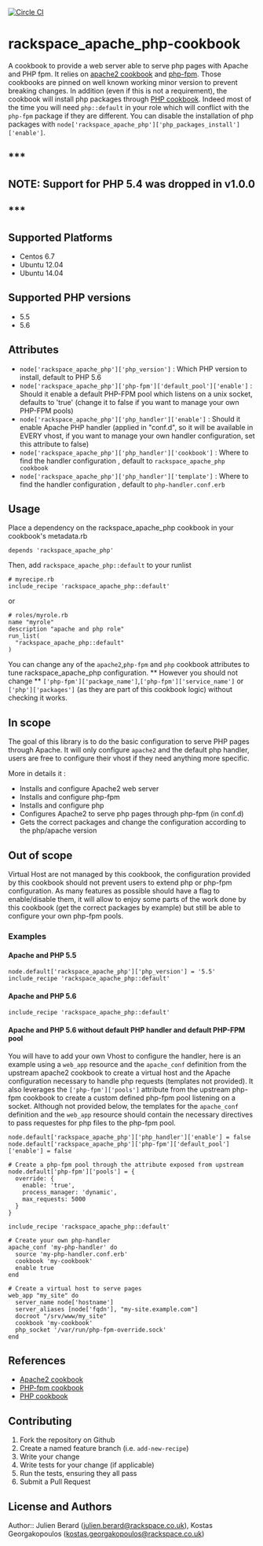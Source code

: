 [![Circle CI](https://circleci.com/gh/rackspace-cookbooks/rackspace_apache_php.svg?style=svg)](https://circleci.com/gh/rackspace-cookbooks/rackspace_apache_php)

# rackspace_apache_php-cookbook

A cookbook to provide a web server able to serve php pages with Apache and PHP fpm.
It relies on [apache2 cookbook](https://github.com/svanzoest-cookbooks/apache2/) and [php-fpm](https://github.com/yevgenko/cookbook-php-fpm). Those cookbooks are pinned on well known working minor version to prevent breaking changes.
In addition (even if this is not a requirement), the cookbook will install php packages through [PHP cookbook](https://github.com/opscode-cookbooks/php). Indeed most of the time you will need `php::default` in your role which will conflict with the `php-fpm` package if they are different.
You can disable the installation of php packages with `node['rackspace_apache_php']['php_packages_install']['enable']`.

## ***
## NOTE: Support for PHP 5.4 was dropped in v1.0.0
## ***

## Supported Platforms

* Centos 6.7
* Ubuntu 12.04
* Ubuntu 14.04

## Supported PHP versions

* 5.5
* 5.6

## Attributes

* `node['rackspace_apache_php']['php_version']` : Which PHP version to install, default to PHP 5.6
* `node['rackspace_apache_php']['php-fpm']['default_pool']['enable']` : Should it enable a default PHP-FPM pool which listens on a unix socket, defaults to 'true' (change it to false if you want to manage your own PHP-FPM pools)
* `node['rackspace_apache_php']['php_handler']['enable']` : Should it enable Apache PHP handler (applied in "conf.d", so it will be available in EVERY vhost, if you want to manage your own handler configuration, set this attribute to false)
* `node['rackspace_apache_php']['php_handler']['cookbook']` : Where to find the handler configuration , default to `rackspace_apache_php cookbook`
* `node['rackspace_apache_php']['php_handler']['template']` : Where to find the handler configuration , default to `php-handler.conf.erb`

## Usage

Place a dependency on the rackspace_apache_php cookbook in your cookbook's metadata.rb
```
depends 'rackspace_apache_php'
```
Then, add `rackspace_apache_php::default` to your runlist

```
# myrecipe.rb
include_recipe 'rackspace_apache_php::default'
```

or

```
# roles/myrole.rb
name "myrole"
description "apache and php role"
run_list(
  "rackspace_apache_php::default"
)
```

You can change any of the `apache2`,`php-fpm` and `php` cookbook attributes to tune rackspace_apache_php configuration.
** However you should not change ** `['php-fpm']['package_name']`,`['php-fpm']['service_name']` or `['php']['packages']` (as they are part of this cookbook logic) without checking it works.

## In scope

The goal of this library is to do the basic configuration to serve PHP pages through Apache. It will only configure `apache2` and the default php handler, users are free to configure their vhost if they need anything more specific.

More in details it :

* Installs and configure Apache2 web server
* Installs and configure php-fpm
* Installs and configure php
* Configures Apache2 to serve php pages through php-fpm (in conf.d)
* Gets the correct packages and change the configuration according to the php/apache version

## Out of scope

Virtual Host are not managed by this cookbook, the configuration provided by this cookbook should not prevent users to extend php or php-fpm configuration.
As many features as possible should have a flag to enable/disable them, it will allow to enjoy some parts of the work done by this cookbook (get the correct packages by example) but still be able to configure your own php-fpm pools.


### Examples
#### Apache and PHP 5.5

```
node.default['rackspace_apache_php']['php_version'] = '5.5'
include_recipe 'rackspace_apache_php::default'
```

#### Apache and PHP 5.6

```
include_recipe 'rackspace_apache_php::default'
```

#### Apache and PHP 5.6 without default PHP handler and default PHP-FPM pool

You will have to add your own Vhost to configure the handler, here is an example using a `web_app` resource and the `apache_conf` definition from the upstream apache2 cookbook to create a virtual host and the Apache configuration necessary to handle php requests (templates not provided). It also leverages the `['php-fpm']['pools']` attribute from the upstream php-fpm cookbook to create a custom defined php-fpm pool listening on a socket. Although not provided below, the templates for the `apache_conf` definition and the `web_app` resource should contain the necessary directives to pass requestes for php files to the php-fpm pool.

```
node.default['rackspace_apache_php']['php_handler']['enable'] = false
node.default['rackspace_apache_php']['php-fpm']['default_pool']['enable'] = false

# Create a php-fpm pool through the attribute exposed from upstream
node.default['php-fpm']['pools'] = {
  override: {
    enable: 'true',
    process_manager: 'dynamic',
    max_requests: 5000
  }
}

include_recipe 'rackspace_apache_php::default'

# Create your own php-handler
apache_conf 'my-php-handler' do
  source 'my-php-handler.conf.erb'
  cookbook 'my-cookbook'
  enable true
end

# Create a virtual host to serve pages
web_app "my_site" do
  server_name node['hostname']
  server_aliases [node['fqdn'], "my-site.example.com"]
  docroot "/srv/www/my_site"
  cookbook 'my-cookbook'
  php_socket '/var/run/php-fpm-override.sock'
end

```

## References

* [Apache2 cookbook](https://github.com/svanzoest-cookbooks/apache2)
* [PHP-fpm cookbook](https://github.com/yevgenko/cookbook-php-fpm)
* [PHP cookbook](https://github.com/opscode-cookbooks/php)


## Contributing

1. Fork the repository on Github
2. Create a named feature branch (i.e. `add-new-recipe`)
3. Write your change
4. Write tests for your change (if applicable)
5. Run the tests, ensuring they all pass
6. Submit a Pull Request

## License and Authors

Author:: Julien Berard (julien.berard@rackspace.co.uk), Kostas Georgakopoulos (kostas.georgakopoulos@rackspace.co.uk)
